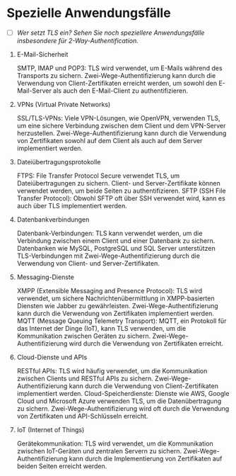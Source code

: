 # Spezielle Anwendungsfälle
- [ ] *Wer setzt TLS ein? Sehen Sie noch speziellere Anwendungsfälle insbesondere für 2-Way-Authentification.*

1. E-Mail-Sicherheit

    SMTP, IMAP und POP3: TLS wird verwendet, um E-Mails während des Transports zu sichern. Zwei-Wege-Authentifizierung kann durch die Verwendung von Client-Zertifikaten erreicht werden, um sowohl den E-Mail-Server als auch den E-Mail-Client zu authentifizieren.

2. VPNs (Virtual Private Networks)

    SSL/TLS-VPNs: Viele VPN-Lösungen, wie OpenVPN, verwenden TLS, um eine sichere Verbindung zwischen dem Client und dem VPN-Server herzustellen. Zwei-Wege-Authentifizierung kann durch die Verwendung von Zertifikaten sowohl auf dem Client als auch auf dem Server implementiert werden.

3. Dateiübertragungsprotokolle

    FTPS: File Transfer Protocol Secure verwendet TLS, um Dateiübertragungen zu sichern. Client- und Server-Zertifikate können verwendet werden, um beide Seiten zu authentifizieren.
    SFTP (SSH File Transfer Protocol): Obwohl SFTP oft über SSH verwendet wird, kann es auch über TLS implementiert werden.

4. Datenbankverbindungen

    Datenbank-Verbindungen: TLS kann verwendet werden, um die Verbindung zwischen einem Client und einer Datenbank zu sichern. Datenbanken wie MySQL, PostgreSQL und SQL Server unterstützen TLS-Verbindungen mit Zwei-Wege-Authentifizierung durch die Verwendung von Client- und Server-Zertifikaten.

5. Messaging-Dienste

    XMPP (Extensible Messaging and Presence Protocol): TLS wird verwendet, um sichere Nachrichtenübermittlung in XMPP-basierten Diensten wie Jabber zu gewährleisten. Zwei-Wege-Authentifizierung kann durch die Verwendung von Zertifikaten implementiert werden.
    MQTT (Message Queuing Telemetry Transport): MQTT, ein Protokoll für das Internet der Dinge (IoT), kann TLS verwenden, um die Kommunikation zwischen Geräten zu sichern. Zwei-Wege-Authentifizierung wird durch die Verwendung von Zertifikaten erreicht.

6. Cloud-Dienste und APIs

    RESTful APIs: TLS wird häufig verwendet, um die Kommunikation zwischen Clients und RESTful APIs zu sichern. Zwei-Wege-Authentifizierung kann durch die Verwendung von Client-Zertifikaten implementiert werden.
    Cloud-Speicherdienste: Dienste wie AWS, Google Cloud und Microsoft Azure verwenden TLS, um die Datenübertragung zu sichern. Zwei-Wege-Authentifizierung wird oft durch die Verwendung von Zertifikaten und API-Schlüsseln erreicht.

7. IoT (Internet of Things)

    Gerätekommunikation: TLS wird verwendet, um die Kommunikation zwischen IoT-Geräten und zentralen Servern zu sichern. Zwei-Wege-Authentifizierung kann durch die Implementierung von Zertifikaten auf beiden Seiten erreicht werden.
